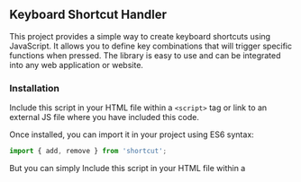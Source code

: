 ## Keyboard Shortcut Handler

This project provides a simple way to create keyboard shortcuts using JavaScript. It allows you to define key combinations that will trigger specific functions when pressed. The library is easy to use and can be integrated into any web application or website.

### Installation
Include this script in your HTML file within a `<script>` tag or link to an external JS file where you have included this code.

Once installed, you can import it in your project using ES6 syntax:
```javascript
import { add, remove } from 'shortcut';
```
But you can simply Include this script in your HTML file within a <script> tag or link to an external JS file where you have included this code:
```
<script src="shortcut.js"></script>
```

### Usage
To use the `shortcut` library, follow these steps:
1. Define a function that will be called when the desired key combination is pressed (this can be any JavaScript function).
2. Use the `add()` function to associate this function with a specific keyboard shortcut by passing in an object containing the `shortcutCombination` and the `callback` function you defined earlier.
3. To remove a keyboard shortcut, use the `remove()` function and pass in the same combination that was used when adding it.

Here's how to add a keyboard shortcut:
```javascript
shortcut.add({
   shortcutCombination: 'ctrl+shift+a',
   callback: (e) => {
     console.log('Ctrl+Shift+A pressed!', e);
   }
 });
```

How to remove a keyboard shortcut:
```
shortcut.remove('ctrl+shift+a');
```
### Advantages
- Easy to use and integrate with any web application or website
- Supports both standard and custom keyboard shortcuts
- Allows you to define multiple key combinations for the same function
- Handles cases where multiple keyboards may be used simultaneously (e.g., touchpad vs. physical keyboard)
- Customizable options to control propagation and target of the event
